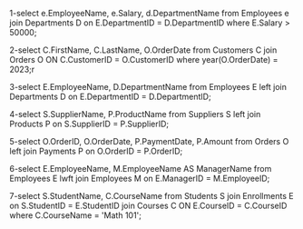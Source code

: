 1-select e.EmployeeName, e.Salary, d.DepartmentName
from Employees e
join Departments D on E.DepartmentID = D.DepartmentID
where E.Salary > 50000;

2-select C.FirstName, C.LastName, O.OrderDate
from Customers C
join Orders O ON C.CustomerID = O.CustomerID
where year(O.OrderDate) = 2023;r

3-select E.EmployeeName, D.DepartmentName
from Employees E
left join Departments D on E.DepartmentID = D.DepartmentID;

4-select S.SupplierName, P.ProductName
from Suppliers S
left join Products P on S.SupplierID = P.SupplierID;

5-select O.OrderID, O.OrderDate, P.PaymentDate, P.Amount
from Orders O
left join Payments P on O.OrderID = P.OrderID;

6-select E.EmployeeName, M.EmployeeName AS ManagerName
from Employees E
lwft join Employees M on E.ManagerID = M.EmployeeID;

7-select S.StudentName, C.CourseName
from Students S
join Enrollments E on S.StudentID = E.StudentID
join Courses C ON E.CourseID = C.CourseID
where C.CourseName = 'Math 101';
